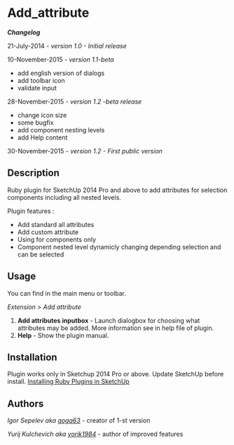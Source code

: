 Add_attribute
====================

**_Changelog_**

21-July-2014     - *version 1.0 - Initial release*

10-November-2015 - *version 1.1-beta*
 - add english version of dialogs
 - add toolbar icon
 - validate input

28-November-2015 - *version 1.2 -beta release*
 - change icon size
 - some bugfix
 - add component nesting levels
 - add Help content

30-November-2015 - *version 1.2 - First public version*

Description
-----------
Ruby plugin for SketchUp 2014 Pro and above to add attributes for selection components including all nested levels.

Plugin features :

* Add standard all attributes
* Add custom attribute
* Using for components only
* Component nested level dynamicly changing depending selection and can be selected

Usage
-------
You can find in the main menu or toolbar.

*Extension \> Add attribute*

1. **Add attributes inputbox** - Launch dialogbox for choosing what attributes may be added. More information see in help file of plugin.
2. **Help** - Show the plugin manual.

##### 

Installation
-----------
Plugin works only in Sketchup 2014 Pro or above. Update SketchUp before install.
[Installing Ruby Plugins in SketchUp](http://help.sketchup.com/en/article/38583)

Authors
-----------
*Igor Sepelev aka [goga63](https://www.youtube.com/channel/UCYHOlAYFzT2R55uH7KDFIaQ/about)* - creator of 1-st version

*Yurij Kulchevich aka [yorik1984](https://www.youtube.com/channel/UCwqnESLXeCXkN8KEoIkMoyA/about)* - author of improved features